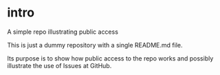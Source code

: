 # intro
A simple repo illustrating public access

This is just a dummy repository with a single README.md file.

Its purpose is to show how public access to the repo works and possibly illustrate the use of Issues at GitHub.
